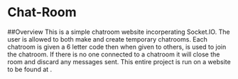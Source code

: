 # Chat-Room
##Overview
This is a simple chatroom website incorperating Socket.IO. The user is allowed to both make and create temporary chatrooms. Each chatroom is given a 6 letter code then when given to others, is used to join the chatroom. If there is no one connected to a chatroom it will close the room and discard any messages sent. This entire project is run on a website to be found at <insert web domain>. 
